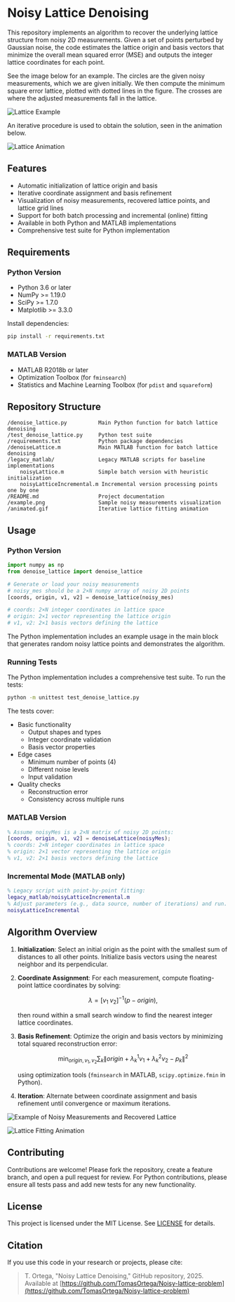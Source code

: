 # Noisy Lattice Denoising

This repository implements an algorithm to recover the underlying lattice structure from noisy 2D measurements. Given a set of points perturbed by Gaussian noise, the code estimates the lattice origin and basis vectors that minimize the overall mean squared error (MSE) and outputs the integer lattice coordinates for each point.

See the image below for an example. The circles are the given noisy measurements, which we are given initially.
We then compute the minimum square error lattice, plotted with dotted lines in the figure. The crosses are where the adjusted measurements fall in the lattice.

![Lattice Example](example.png)

An iterative procedure is used to obtain the solution, seen in the animation below.

![Lattice Animation](animated.gif)

## Features

* Automatic initialization of lattice origin and basis
* Iterative coordinate assignment and basis refinement
* Visualization of noisy measurements, recovered lattice points, and lattice grid lines
* Support for both batch processing and incremental (online) fitting
* Available in both Python and MATLAB implementations
* Comprehensive test suite for Python implementation

## Requirements

### Python Version
* Python 3.6 or later
* NumPy >= 1.19.0
* SciPy >= 1.7.0
* Matplotlib >= 3.3.0

Install dependencies:
```bash
pip install -r requirements.txt
```

### MATLAB Version
* MATLAB R2018b or later
* Optimization Toolbox (for `fminsearch`)
* Statistics and Machine Learning Toolbox (for `pdist` and `squareform`)

## Repository Structure

```
/denoise_lattice.py          Main Python function for batch lattice denoising
/test_denoise_lattice.py     Python test suite
/requirements.txt            Python package dependencies
/denoiseLattice.m            Main MATLAB function for batch lattice denoising
/legacy_matlab/              Legacy MATLAB scripts for baseline implementations
    noisyLattice.m           Simple batch version with heuristic initialization
    noisyLatticeIncremental.m Incremental version processing points one by one
/README.md                   Project documentation
/example.png                 Sample noisy measurements visualization
/animated.gif                Iterative lattice fitting animation
```

## Usage

### Python Version

```python
import numpy as np
from denoise_lattice import denoise_lattice

# Generate or load your noisy measurements
# noisy_mes should be a 2×N numpy array of noisy 2D points
[coords, origin, v1, v2] = denoise_lattice(noisy_mes)

# coords: 2×N integer coordinates in lattice space
# origin: 2×1 vector representing the lattice origin
# v1, v2: 2×1 basis vectors defining the lattice
```

The Python implementation includes an example usage in the main block that generates random noisy lattice points and demonstrates the algorithm.

### Running Tests

The Python implementation includes a comprehensive test suite. To run the tests:

```bash
python -m unittest test_denoise_lattice.py
```

The tests cover:
* Basic functionality
  - Output shapes and types
  - Integer coordinate validation
  - Basis vector properties
* Edge cases
  - Minimum number of points (4)
  - Different noise levels
  - Input validation
* Quality checks
  - Reconstruction error
  - Consistency across multiple runs

### MATLAB Version

```matlab
% Assume noisyMes is a 2×N matrix of noisy 2D points:
[coords, origin, v1, v2] = denoiseLattice(noisyMes);
% coords: 2×N integer coordinates in lattice space
% origin: 2×1 vector representing the lattice origin
% v1, v2: 2×1 basis vectors defining the lattice
```

### Incremental Mode (MATLAB only)

```matlab
% Legacy script with point-by-point fitting:
legacy_matlab/noisyLatticeIncremental.m
% Adjust parameters (e.g., data source, number of iterations) and run.
noisyLatticeIncremental
```

## Algorithm Overview

1. **Initialization**: Select an initial origin as the point with the smallest sum of distances to all other points. Initialize basis vectors using the nearest neighbor and its perpendicular.
2. **Coordinate Assignment**: For each measurement, compute floating-point lattice coordinates by solving:

   $$
     \lambda = [v_1\; v_2]^{-1}(p - origin),
   $$

   then round within a small search window to find the nearest integer lattice coordinates.
3. **Basis Refinement**: Optimize the origin and basis vectors by minimizing total squared reconstruction error:

   $$
     \min_{origin, v_1, v_2} \sum_k \|origin + \lambda_k^1 v_1 + \lambda_k^2 v_2 - p_k\|^2
   $$

   using optimization tools (`fminsearch` in MATLAB, `scipy.optimize.fmin` in Python).
4. **Iteration**: Alternate between coordinate assignment and basis refinement until convergence or maximum iterations.

![Example of Noisy Measurements and Recovered Lattice](example.png)

![Lattice Fitting Animation](animated.gif)

## Contributing

Contributions are welcome! Please fork the repository, create a feature branch, and open a pull request for review. For Python contributions, please ensure all tests pass and add new tests for any new functionality.

## License

This project is licensed under the MIT License. See [LICENSE](LICENSE) for details.

## Citation

If you use this code in your research or projects, please cite:

> T. Ortega, "Noisy Lattice Denoising," GitHub repository, 2025. Available at [https://github.com/TomasOrtega/Noisy-lattice-problem](https://github.com/TomasOrtega/Noisy-lattice-problem)
